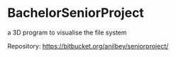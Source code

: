 # BachelorSeniorProject
a 3D program to visualise the file system

Repository: https://bitbucket.org/anilbey/seniorproject/
